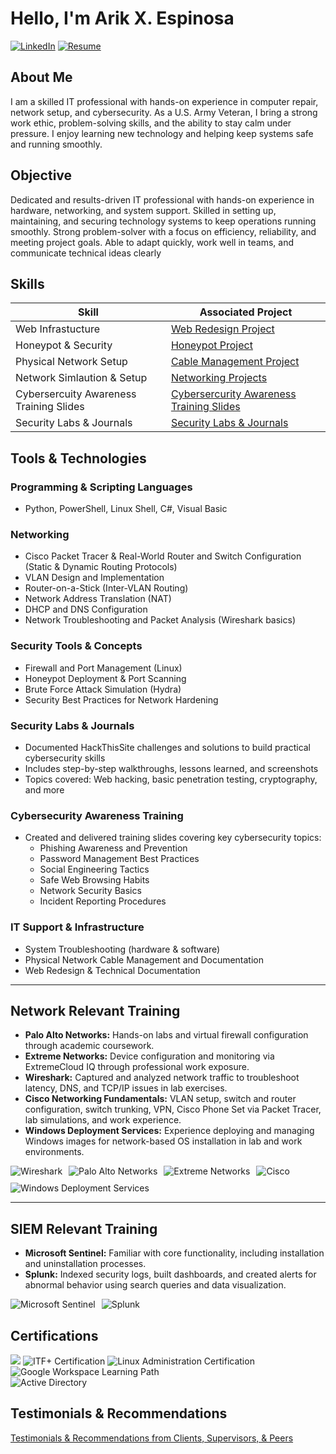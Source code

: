 # Hello, I'm Arik X. Espinosa  
[![LinkedIn](https://img.shields.io/badge/-LinkedIn-0072b1?style=for-the-badge&logo=linkedin&logoColor=white)](https://www.linkedin.com/in/arik-espinosa-7b242a172)
[![Resume](https://img.shields.io/badge/Resume-black?style=for-the-badge)](https://github.com/user-attachments/files/22684514/Arik.X.Espinosa.Resume.2025.pdf)
## About Me  
I am a skilled IT professional with hands-on experience in computer repair, network setup, and cybersecurity. As a U.S. Army Veteran, I bring a strong work ethic, problem-solving skills, and the ability to stay calm under pressure. I enjoy learning new technology and helping keep systems safe and running smoothly.

## Objective  
Dedicated and results-driven IT professional with hands-on experience in hardware, networking, and system support. Skilled in setting up, maintaining, and securing technology systems to keep operations running smoothly. Strong problem-solver with a focus on efficiency, reliability, and meeting project goals. Able to adapt quickly, work well in teams, and communicate technical ideas clearly

## Skills  

| Skill                                         | Associated Project         |
|-----------------------------------------------|----------------------------|
| Web Infrastucture    | [Web Redesign Project](https://github.com/ArikXEspinosa/Web-Redesign-Project) |
| Honeypot & Security    | [Honeypot Project](https://github.com/ArikXEspinosa/ArikXEspinosa-HoneyPot-Project)    |
| Physical Network Setup   | [Cable Management Project](https://github.com/ArikXEspinosa/Network-Cable-Management-Project) |
| Network Simlaution & Setup       | [Networking Projects](https://github.com/ArikXEspinosa/Networking-Projects/blob/main/README.md) |
| Cybersercuity Awareness Training Slides      | [Cybersercurity Awareness Training Slides](https://github.com/ArikXEspinosa/Cybersecurity-Training-Slides/blob/main/README.md) |
| Security Labs & Journals    | [Security Labs & Journals ](https://github.com/ArikXEspinosa/Security-Labs-Journals/blob/main/README.md) |


## Tools & Technologies

### Programming & Scripting Languages
- Python, PowerShell, Linux Shell, C#, Visual Basic

### Networking
- Cisco Packet Tracer & Real-World Router and Switch Configuration (Static & Dynamic Routing Protocols)
- VLAN Design and Implementation
- Router-on-a-Stick (Inter-VLAN Routing)
- Network Address Translation (NAT)
- DHCP and DNS Configuration
- Network Troubleshooting and Packet Analysis (Wireshark basics)

### Security Tools & Concepts
- Firewall and Port Management (Linux)
- Honeypot Deployment & Port Scanning
- Brute Force Attack Simulation (Hydra)
- Security Best Practices for Network Hardening

### Security Labs & Journals
- Documented HackThisSite challenges and solutions to build practical cybersecurity skills  
- Includes step-by-step walkthroughs, lessons learned, and screenshots  
- Topics covered: Web hacking, basic penetration testing, cryptography, and more

### Cybersecurity Awareness Training
- Created and delivered training slides covering key cybersecurity topics:  
  - Phishing Awareness and Prevention  
  - Password Management Best Practices  
  - Social Engineering Tactics  
  - Safe Web Browsing Habits  
  - Network Security Basics  
  - Incident Reporting Procedures

### IT Support & Infrastructure
- System Troubleshooting (hardware & software)  
- Physical Network Cable Management and Documentation  
- Web Redesign & Technical Documentation

---

## Network Relevant Training

- **Palo Alto Networks:** Hands-on labs and virtual firewall configuration through academic coursework.  
- **Extreme Networks:** Device configuration and monitoring via ExtremeCloud IQ through professional work exposure.  
- **Wireshark:** Captured and analyzed network traffic to troubleshoot latency, DNS, and TCP/IP issues in lab exercises.  
- **Cisco Networking Fundamentals:** VLAN setup, switch and router configuration, switch trunking, VPN, Cisco Phone Set via Packet Tracer, lab simulations, and work experience.  
- **Windows Deployment Services:** Experience deploying and managing Windows images for network-based OS installation in lab and work environments.

<div style="display: flex; gap: 10px; flex-wrap: wrap; margin-top: 10px;">
  <img src="https://img.shields.io/badge/-Wireshark-1679A7?&style=for-the-badge&logo=Wireshark&logoColor=white" alt="Wireshark" />
  <img src="https://img.shields.io/badge/-Palo_Alto_Networks-ED1C24?&style=for-the-badge&logo=paloaltonetworks&logoColor=white" alt="Palo Alto Networks" />
  <img src="https://img.shields.io/badge/-Extreme_Networks-632CA6?&style=for-the-badge&logo=extremenetworks&logoColor=white" alt="Extreme Networks" />
  <img src="https://img.shields.io/badge/-Cisco-1BA0D7?&style=for-the-badge&logo=cisco&logoColor=white" alt="Cisco" />
  <img src="https://img.shields.io/badge/-Windows_Deployment_Services-0078D7?&style=for-the-badge&logo=microsoft&logoColor=white" alt="Windows Deployment Services" />
</div>

---

## SIEM Relevant Training

- **Microsoft Sentinel:** Familiar with core functionality, including installation and uninstallation processes.  
- **Splunk:** Indexed security logs, built dashboards, and created alerts for abnormal behavior using search queries and data visualization.

<div style="display: flex; gap: 10px; margin-top: 10px;">
  <img src="https://img.shields.io/badge/-Microsoft_Sentinel-0078D4?&style=for-the-badge&logo=Microsoft&logoColor=white" alt="Microsoft Sentinel" />
  <img src="https://img.shields.io/badge/-Splunk-000000?&style=for-the-badge&logo=splunk&logoColor=white" alt="Splunk" />
</div>

## Certifications  

<div>
<img src="https://img.shields.io/badge/-Security%2B-FF0000?&style=for-the-badge&logo=CompTIA&logoColor=white" />
    <img src="https://img.shields.io/badge/-ITF%2B-00A9E0?&style=for-the-badge&logo=CompTIA&logoColor=white" alt="ITF+ Certification" />
  <img src="https://img.shields.io/badge/-Linux%20Administration-008000?&style=for-the-badge&logo=Linux&logoColor=white" alt="Linux Administration Certification" /
</div>
  <img src="https://img.shields.io/badge/-Google_Workspace-4285F4?&style=for-the-badge&logo=google&logoColor=white" alt="Google Workspace Learning Path" />
</div>
<section id="training">  <img src="https://img.shields.io/badge/-Active_Directory-2867B2?&style=for-the-badge&logo=microsoft&logoColor=white" alt="Active Directory" />
  <div>

## Testimonials & Recommendations

[Testimonials & Recommendations from Clients, Supervisors, & Peers](https://github.com/ArikXEspinosa/Testimonials-Recommendations/blob/main/README.md)



